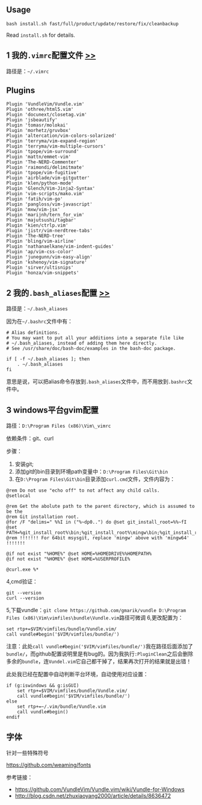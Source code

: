 Usage
-----
```
bash install.sh fast/full/product/update/restore/fix/cleanbackup
```
Read `install.sh` for details.

1 我的`.vimrc`配置文件 [>>](https://github.com/weaming/vimrc/blob/master/vimrc)
---
路径是：`~/.vimrc`

Plugins
---
```
Plugin 'VundleVim/Vundle.vim'
Plugin 'othree/html5.vim'
Plugin 'docunext/closetag.vim'
Plugin 'jsbeautify'
Plugin 'tomasr/molokai'
Plugin 'morhetz/gruvbox'
Plugin 'altercation/vim-colors-solarized'
Plugin 'terryma/vim-expand-region'
Plugin 'terryma/vim-multiple-cursors'
Plugin 'tpope/vim-surround'
Plugin 'mattn/emmet-vim'
Plugin 'The-NERD-Commenter'
Plugin 'raimondi/delimitmate'
Plugin 'tpope/vim-fugitive'
Plugin 'airblade/vim-gitgutter'
Plugin 'klen/python-mode'
Plugin 'Glench/Vim-Jinja2-Syntax'
Plugin 'vim-scripts/mako.vim'
Plugin 'fatih/vim-go'
Plugin 'pangloss/vim-javascript'
Plugin 'mxw/vim-jsx'
Plugin 'marijnh/tern_for_vim'
Plugin 'majutsushi/tagbar'
Plugin 'kien/ctrlp.vim'
Plugin 'jistr/vim-nerdtree-tabs'
Plugin 'The-NERD-tree'
Plugin 'bling/vim-airline'
Plugin 'nathanaelkane/vim-indent-guides'
Plugin 'ap/vim-css-color'
Plugin 'junegunn/vim-easy-align'
Plugin 'kshenoy/vim-signature'
Plugin 'sirver/ultisnips'
Plugin 'honza/vim-snippets'
```

2 我的`.bash_aliases`配置 [>>](https://github.com/weaming/vimrc/blob/master/bash_aliases)
---
路径是：`~/.bash_aliases`

因为在`~/.bashrc`文件中有：
```
# Alias definitions.
# You may want to put all your additions into a separate file like
# ~/.bash_aliases, instead of adding them here directly.
# See /usr/share/doc/bash-doc/examples in the bash-doc package.

if [ -f ~/.bash_aliases ]; then
    . ~/.bash_aliases
fi
```
意思是说，可以把alias命令存放到`.bash_aliases`文件中，而不用放到`.bashrc`文件中。

3 windows平台gvim配置
---
路径：`D:\Program Files (x86)\Vim\_vimrc`

依赖条件：git、curl

步骤：

1. 安装git;
2. 添加git的bin目录到环境path变量中：`D:\Program Files\Git\bin`
3. 在`D:\Program Files\Git\bin`目录添加`curl.cmd`文件，文件内容为：

```
@rem Do not use "echo off" to not affect any child calls.
@setlocal

@rem Get the abolute path to the parent directory, which is assumed to be the
@rem Git installation root.
@for /F "delims=" %%I in ("%~dp0..") do @set git_install_root=%%~fI
@set PATH=%git_install_root%\bin;%git_install_root%\mingw\bin;%git_install_root%\mingw64\bin;%PATH%
@rem !!!!!!! For 64bit msysgit, replace 'mingw' above with 'mingw64' !!!!!!!

@if not exist "%HOME%" @set HOME=%HOMEDRIVE%%HOMEPATH%
@if not exist "%HOME%" @set HOME=%USERPROFILE%

@curl.exe %*
```
4,cmd验证：

```
git --version
curl --version
```
5,下载vundle：`git clone https://github.com/gmarik/vundle D:\Program Files (x86)\Vim\vimfiles\bundle\Vundle.vim`路径可微调
6,更改配置为：

```
set rtp+=$VIM/vimfiles/bundle/Vundle.vim/
call vundle#begin('$VIM/vimfiles/bundle/')
```
注意：此处`call vundle#begin('$VIM/vimfiles/bundle/')`我在路径后面添加了`bundle/`，而github配置说明里是有bug的。因为我执行`:PluginClean`之后会删除多余的`bundle`，连`Vundel.vim`它自己都干掉了，结果再次打开的结果就是出错！

此处我已经在配置中自动判断平台环境，自动使用对应设置：

```
if (g:iswindows && g:isGUI)
    set rtp+=$VIM/vimfiles/bundle/Vundle.vim/
    call vundle#begin('$VIM/vimfiles/bundle/')
else
    set rtp+=~/.vim/bundle/Vundle.vim
    call vundle#begin()
endif
```

字体
---
针对一些特殊符号

https://github.com/weaming/fonts

参考链接：
- https://github.com/VundleVim/Vundle.vim/wiki/Vundle-for-Windows
- http://blog.csdn.net/zhuxiaoyang2000/article/details/8636472

